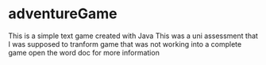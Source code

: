# adventureGame
This is a simple text game created with Java
This was a uni assessment that I was supposed to tranform game that was not working into a complete game
open the word doc for more information
